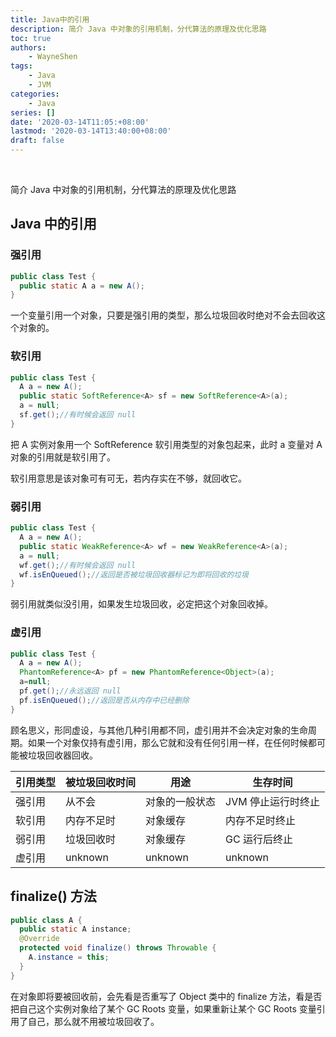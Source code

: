 ```yaml
---
title: Java中的引用
description: 简介 Java 中对象的引用机制，分代算法的原理及优化思路
toc: true
authors: 
    - WayneShen
tags: 
    - Java
    - JVM
categories: 
    - Java
series: []
date: '2020-03-14T11:05:+08:00'
lastmod: '2020-03-14T13:40:00+08:00'
draft: false
---
```


</br>

简介 Java 中对象的引用机制，分代算法的原理及优化思路

<!--more-->

## Java 中的引用

### 强引用

```java
public class Test {
  public static A a = new A();
}
```

一个变量引用一个对象，只要是强引用的类型，那么垃圾回收时绝对不会去回收这个对象的。

### 软引用

```java
public class Test {
  A a = new A();
  public static SoftReference<A> sf = new SoftReference<A>(a);
  a = null;
  sf.get();//有时候会返回 null
}
```

把 A 实例对象用一个 SoftReference 软引用类型的对象包起来，此时 a 变量对 A 对象的引用就是软引用了。

软引用意思是该对象可有可无，若内存实在不够，就回收它。

### 弱引用

```java
public class Test {
  A a = new A();
  public static WeakReference<A> wf = new WeakReference<A>(a);
  a = null;
  wf.get();//有时候会返回 null
  wf.isEnQueued();//返回是否被垃圾回收器标记为即将回收的垃圾
}
```

弱引用就类似没引用，如果发生垃圾回收，必定把这个对象回收掉。

### 虚引用

```java
public class Test {
  A a = new A();
  PhantomReference<A> pf = new PhantomReference<Object>(a);
  a=null;
  pf.get();//永远返回 null
  pf.isEnQueued();//返回是否从内存中已经删除
}
```

顾名思义，形同虚设，与其他几种引用都不同，虚引用并不会决定对象的生命周期。如果一个对象仅持有虚引用，那么它就和没有任何引用一样，在任何时候都可能被垃圾回收器回收。

| 引用类型 | 被垃圾回收时间 | 用途           | 生存时间           |
| -------- | -------------- | -------------- | ------------------ |
| 强引用   | 从不会         | 对象的一般状态 | JVM 停止运行时终止 |
| 软引用   | 内存不足时     | 对象缓存       | 内存不足时终止     |
| 弱引用   | 垃圾回收时     | 对象缓存       | GC 运行后终止      |
| 虚引用   | unknown        | unknown        | unknown            |

## finalize() 方法

```java
public class A {
  public static A instance;
  @Override
  protected void finalize() throws Throwable {
    A.instance = this;
  } 
}
```

在对象即将要被回收前，会先看是否重写了 Object 类中的 finalize 方法，看是否把自己这个实例对象给了某个 GC Roots 变量，如果重新让某个 GC Roots 变量引用了自己，那么就不用被垃圾回收了。